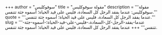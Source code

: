 +++
author = "سوفوكليس"
title = "مقولة سوفوكليس"
description = '''مقولة سوفوكليس: عندما يفقد الرجل كل السعادة، فليس على قيد الحياة؛ أسموه جثة تتنفس.'''
quote = '''عندما يفقد الرجل كل السعادة، فليس على قيد الحياة؛ أسموه جثة تتنفس.'''
slug = '''عندما-يفقد-الرجل-كل-السعادة،-فليس-على-قيد-الحياة؛-أسموه-جثة-تتنفس'''
+++
عندما يفقد الرجل كل السعادة، فليس على قيد الحياة؛ أسموه جثة تتنفس.
